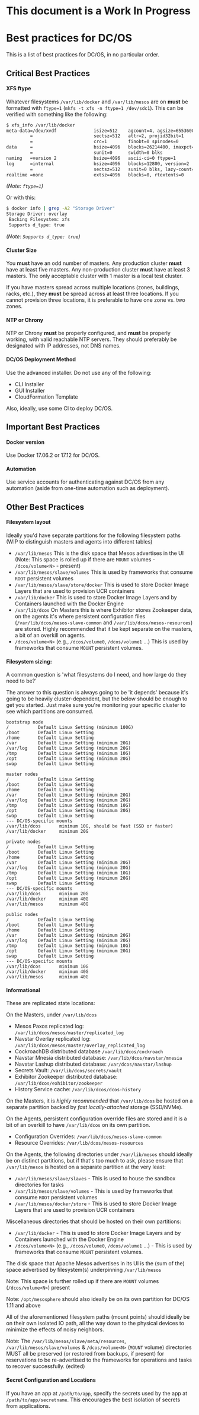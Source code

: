 # This document is a Work In Progress

# Best practices for DC/OS

This is a list of best practices for DC/OS, in no particular order.

## Critical Best Practices

#### XFS ftype
Whatever filesystems `/var/lib/docker` and `/var/lib/mesos` are on **must** be formatted with `ftype=1` (`mkfs -t xfs -n ftype=1 /dev/sdc1`).  This can be verified with something like the following:
```bash
$ xfs_info /var/lib/docker
meta-data=/dev/xvdf              isize=512    agcount=4, agsize=6553600 blks
         =                       sectsz=512   attr=2, projid32bit=1
         =                       crc=1        finobt=0 spinodes=0
data     =                       bsize=4096   blocks=26214400, imaxpct=25
         =                       sunit=0      swidth=0 blks
naming   =version 2              bsize=4096   ascii-ci=0 ftype=1
log      =internal               bsize=4096   blocks=12800, version=2
         =                       sectsz=512   sunit=0 blks, lazy-count=1
realtime =none                   extsz=4096   blocks=0, rtextents=0
```
*(Note: `ftype=1`)*

Or with this:
```bash
$ docker info | grep -A2 "Storage Driver"
Storage Driver: overlay
 Backing Filesystem: xfs
 Supports d_type: true
```

*(Note: `Supports d_type: true`)*

#### Cluster Size
You **must** have an odd number of masters.
Any production cluster **must** have at least five masters.
Any non-production cluster **must** have at least 3 masters.
The only acceptable cluster with 1 master is a local test cluster.

If you have masters spread across multiple locations (zones, buildings, racks, etc.), they **must** be spread across at least three locations.  If you cannot provision three locations, it is preferable to have one zone vs. two zones.

#### NTP or Chrony
NTP or Chrony **must** be properly configured, and **must** be properly working, with valid reachable NTP servers.  They should preferably be designated with IP addresses, not DNS names.

#### DC/OS Deployment Method
Use the advanced installer.  Do not use any of the following:
* CLI Installer
* GUI Installer
* CloudFormation Template

Also, ideally, use some CI to deploy DC/OS.

## Important Best Practices

#### Docker version
Use Docker 17.06.2 or 17.12 for DC/OS.

#### Automation
Use service accounts for authenticating against DC/OS from any automation (aside from one-time automation such as deployment).

## Other Best Practices

#### Filesystem layout
Ideally you'd have separate partitions for the following filesystem paths (WIP to distinguish masters and agents into different tables)
* `/var/lib/mesos` This is the disk space that Mesos advertises in the UI (Note: This space is rolled up if there are `MOUNT` volumes - `/dcos/volume<N>` - present)
* `/var/lib/mesos/slave/volumes` This is used by frameworks that consume `ROOT` persistent volumes
* `/var/lib/mesos/slave/store/docker` This is used to store Docker Image Layers that are used to provision UCR containers
* `/var/lib/docker` This is used to store Docker Image Layers and by Containers launched with the Docker Engine
* `/var/lib/dcos` On Masters this is where Exhibitor stores Zookeeper data, on the agents it's where persistent configuration files (`/var/lib/dcos/mesos-slave-common` and `/var/lib/dcos/mesos-resources`) are stored. Highly recommended that it be kept separate on the masters, a bit of an overkill on agents.
* `/dcos/volume<N>` (e.g., `/dcos/volume0`, `/dcos/volume1` ...) This is used by frameworks that consume `MOUNT` persistent volumes.

#### Filesystem sizing:
A common question is 'what filesystems do I need, and how large do they need to be?'

The answer to this question is always going to be 'it depends' because it's going to be heavily cluster-dependent, but the below should be enough to get you started.  Just make sure you're monitoring your specific cluster to see which partitions are consumed.
```
bootstrap node
/           Default Linux Setting (minimum 100G)
/boot       Default Linux Setting
/home       Default Linux Setting
/var        Default Linux Setting (minimum 20G)
/var/log    Default Linux Setting (minimum 20G)
/tmp        Default Linux Setting (minimum 10G)
/opt        Default Linux Setting (minimum 20G)
swap        Default Linux Setting

master nodes
/           Default Linux Setting
/boot       Default Linux Setting
/home       Default Linux Setting
/var        Default Linux Setting (minimum 20G)
/var/log    Default Linux Setting (minimum 20G)
/tmp        Default Linux Setting (minimum 10G)
/opt        Default Linux Setting (minimum 20G)
swap        Default Linux Setting
--- DC/OS-specific mounts
/var/lib/dcos       minimum 10G, should be fast (SSD or faster)
/var/lib/docker     minimum 20G

private nodes
/           Default Linux Setting
/boot       Default Linux Setting
/home       Default Linux Setting
/var        Default Linux Setting (minimum 20G)
/var/log    Default Linux Setting (minimum 20G)
/tmp        Default Linux Setting (minimum 10G)
/opt        Default Linux Setting (minimum 20G)
swap        Default Linux Setting
--- DC/OS-specific mounts
/var/lib/dcos       minimum 20G
/var/lib/docker     minimum 40G
/var/lib/mesos      minimum 40G

public nodes
/           Default Linux Setting
/boot       Default Linux Setting
/home       Default Linux Setting
/var        Default Linux Setting (minimum 20G)
/var/log    Default Linux Setting (minimum 20G)
/tmp        Default Linux Setting (minimum 10G)
/opt        Default Linux Setting (minimum 20G)
swap        Default Linux Setting
--- DC/OS-specific mounts
/var/lib/dcos       minimum 10G
/var/lib/docker     minimum 40G
/var/lib/mesos      minimum 40G
```


#### Informational
These are replicated state locations:

On the Masters, under `/var/lib/dcos`
* Mesos Paxos replicated log: `/var/lib/dcos/mesos/master/replicated_log`
* Navstar Overlay replicated log: `/var/lib/dcos/mesos/master/overlay_replicated_log`
* CockroachDB distributed database `/var/lib/dcos/cockroach`
* Navstar Mnesia distributed database: `/var/lib/dcos/navstar/mnesia`
* Navstar Lashup distributed database: `/var/dcos/navstar/lashup`
* Secrets Vault: `/var/lib/dcos/secrets/vault`
* Exhibitor Zookeeper distributed database: `/var/lib/dcos/exhibitor/zookeeper`
* History Service cache: `/var/lib/dcos/dcos-history`

On the Masters, it is *highly recommended* that `/var/lib/dcos` be hosted on a separate partition backed by *fast* _locally-attached_ storage (SSD/NVMe).

On the Agents, persistent configuration override files are stored and it is a bit of an overkill to have `/var/lib/dcos` on its own partition.
* Configuration Overrides: `/var/lib/dcos/mesos-slave-common`
* Resource Overrides: `/var/lib/dcos/mesos-resources`

On the Agents, the following directories under `/var/lib/mesos` should ideally be on distinct partitions, but if that's too much to ask, please ensure that `/var/lib/mesos` is hosted on a separate partition at the very least:
* `/var/lib/mesos/slave/slaves` - This is used to house the sandbox directories for tasks
* `/var/lib/mesos/slave/volumes` - This is used by frameworks that consume `ROOT` persistent volumes
* `/var/lib/mesos/docker/store` - This is used to store Docker Image Layers that are used to provision UCR containers

Miscellaneous directories that should be hosted on their own partitions:
* `/var/lib/docker` - This is used to store Docker Image Layers and by Containers launched with the Docker Engine
* `/dcos/volume<N>` (e.g., `/dcos/volume0`, `/dcos/volume1` ...) - This is used by frameworks that consume `MOUNT` persistent volumes.

The disk space that Apache Mesos advertises in its UI is the (sum of the) space advertised by filesystem(s) underpinning `/var/lib/mesos`

Note: This space is further rolled up if there are `MOUNT` volumes (`/dcos/volume<N>`) present

Note: `/opt/mesosphere` should also ideally be on its own partition for DC/OS 1.11 and above

All of the aforementioned filesystem paths (mount points) should ideally be on their own isolated IO path, all the way down to the physical devices to minimize the effects of noisy neighbors.

Note: The `/var/lib/mesos/slave/meta/resources`, `/var/lib/mesos/slave/volumes` & `/dcos/volume<N>` (`MOUNT` volume) directories MUST all be preserved (or restored from backups, if present) for reservations to be re-advertised to the frameworks for operations and tasks to recover successfully. (edited)

#### Secret Configuration and Locations
If you have an app at `/path/to/app`, specify the secrets used by the app at `/path/to/app/secretname`.  This encourages the best isolation of secrets from applications.
